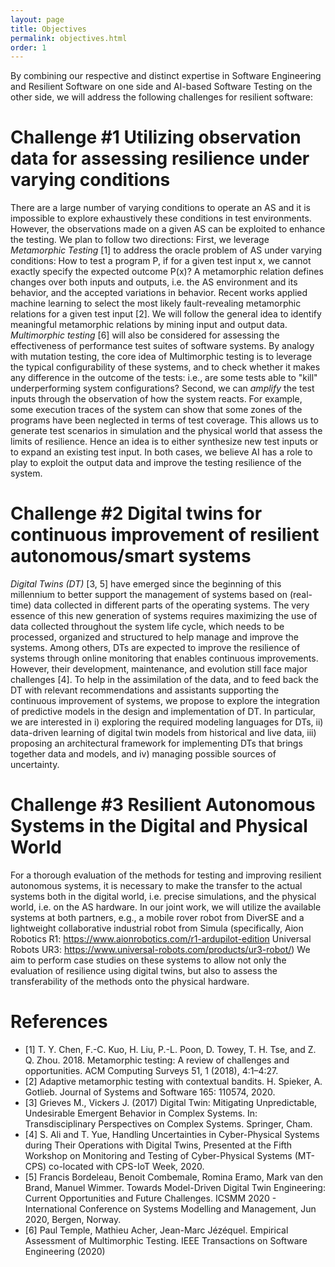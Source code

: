 ```yaml
---
layout: page
title: Objectives
permalink: objectives.html
order: 1
---
```


By combining our respective and distinct expertise in Software Engineering and Resilient
Software on one side and AI-based Software Testing on the other side, we will address the
following challenges for resilient software:

# Challenge #1 Utilizing observation data for assessing resilience under varying conditions

There are a large number of varying conditions to operate an AS and it is impossible to
explore exhaustively these conditions in test environments. However, the observations made
on a given AS can be exploited to enhance the testing.
We plan to follow two directions: First, we leverage *Metamorphic Testing* [1] to address the
oracle problem of AS under varying conditions: How to test a program P, if for a given test
input x, we cannot exactly specify the expected outcome P(x)? A metamorphic relation
defines changes over both inputs and outputs, i.e. the AS environment and its behavior, and
the accepted variations in behavior. Recent works applied machine learning to select the
most likely fault-revealing metamorphic relations for a given test input [2]. We will follow the
general idea to identify meaningful metamorphic relations by mining input and output data. 
*Multimorphic testing* [6] will also be considered for assessing the effectiveness of performance
test suites of software systems. By analogy with mutation testing, the core idea of Multimorphic 
testing is to leverage the typical configurability of these systems, and to check whether it makes 
any difference in the outcome of the tests: i.e., are some tests able to "kill" underperforming 
system configurations? Second, we can *amplify* the test inputs through the observation of how the 
system reacts. For example, some execution traces of the system can show that some zones of the 
programs have been neglected in terms of test coverage. This allows us to generate test scenarios in
simulation and the physical world that assess the limits of resilience. Hence an idea is to
either synthesize new test inputs or to expand an existing test input. In both cases, we 
believe AI has a role to play to exploit the output data and improve the testing resilience of
the system.

# Challenge #2 Digital twins for continuous improvement of resilient autonomous/smart systems

*Digital Twins (DT)* [3, 5] have emerged since the beginning of this millennium to better
support the management of systems based on (real-time) data collected in different parts of
the operating systems. The very essence of this new generation of systems requires
maximizing the use of data collected throughout the system life cycle, which needs to be
processed, organized and structured to help manage and improve the systems. Among
others, DTs are expected to improve the resilience of systems through online monitoring that
enables continuous improvements. However, their development, maintenance, and evolution
still face major challenges [4].
To help in the assimilation of the data, and to feed back the DT with relevant
recommendations and assistants supporting the continuous improvement of systems, we
propose to explore the integration of predictive models in the design and implementation of
DT. In particular, we are interested in i) exploring the required modeling languages for DTs,
ii) data-driven learning of digital twin models from historical and live data, iii) proposing an
architectural framework for implementing DTs that brings together data and models, and iv)
managing possible sources of uncertainty.

# Challenge #3 Resilient Autonomous Systems in the Digital and Physical World

For a thorough evaluation of the methods for testing and improving resilient autonomous
systems, it is necessary to make the transfer to the actual systems both in the digital world,
i.e. precise simulations, and the physical world, i.e. on the AS hardware.
In our joint work, we will utilize the available systems at both partners, e.g., a mobile rover
robot from DiverSE and a lightweight collaborative industrial robot from Simula 
(specifically, Aion Robotics R1: https://www.aionrobotics.com/r1-ardupilot-edition
Universal Robots UR3: https://www.universal-robots.com/products/ur3-robot/)
We aim to perform case studies on these systems to allow not only the evaluation of resilience using
digital twins, but also to assess the transferability of the methods onto the physical hardware.

# References 

 * [1] T. Y. Chen, F.-C. Kuo, H. Liu, P.-L. Poon, D. Towey, T. H. Tse, and Z. Q. Zhou. 2018.
Metamorphic testing: A review of challenges and opportunities. ACM Computing Surveys 51,
1 (2018), 4:1–4:27.
 * [2] Adaptive metamorphic testing with contextual bandits. H. Spieker, A. Gotlieb. Journal of
Systems and Software 165: 110574, 2020.
 * [3] Grieves M., Vickers J. (2017) Digital Twin: Mitigating Unpredictable, Undesirable
Emergent Behavior in Complex Systems. In: Transdisciplinary Perspectives on Complex
Systems. Springer, Cham.
 * [4] S. Ali and T. Yue, Handling Uncertainties in Cyber-Physical Systems during Their
Operations with Digital Twins, Presented at the Fifth Workshop on Monitoring and Testing of
Cyber-Physical Systems (MT-CPS) co-located with CPS-IoT Week, 2020.
 * [5] Francis Bordeleau, Benoit Combemale, Romina Eramo, Mark van den Brand, Manuel
Wimmer. Towards Model-Driven Digital Twin Engineering: Current Opportunities and Future
Challenges. ICSMM 2020 - International Conference on Systems Modelling and
Management, Jun 2020, Bergen, Norway.
 * [6] Paul Temple, Mathieu Acher, Jean-Marc Jézéquel. Empirical Assessment of Multimorphic
Testing. IEEE Transactions on Software Engineering (2020)

